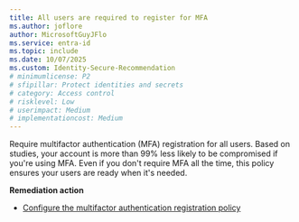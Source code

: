 ```yaml
---
title: All users are required to register for MFA
ms.author: joflore
author: MicrosoftGuyJFlo
ms.service: entra-id
ms.topic: include
ms.date: 10/07/2025
ms.custom: Identity-Secure-Recommendation
# minimumlicense: P2
# sfipillar: Protect identities and secrets
# category: Access control
# risklevel: Low
# userimpact: Medium
# implementationcost: Medium
---
```

Require multifactor authentication (MFA) registration for all users. Based on studies, your account is more than 99% less likely to be compromised if you're using MFA. Even if you don't require MFA all the time, this policy ensures your users are ready when it's needed.

**Remediation action**

- [Configure the multifactor authentication registration policy](/entra/id-protection/howto-identity-protection-configure-mfa-policy)
